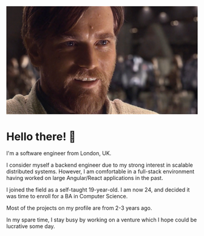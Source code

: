 <div align="center" height="100">
    <img alt="banner" src="./assets/hello-there.png" />
</div>

# Hello there! 👋

I'm a software engineer from London, UK. 

I consider myself a backend engineer due to my strong interest in scalable distributed systems.
However, I am comfortable in a full-stack environment having worked on large Angular/React applications in the past.

I joined the field as a self-taught 19-year-old. I am now 24, and decided it was time to enroll for a BA in Computer Science.

Most of the projects on my profile are from 2-3 years ago.

In my spare time, I stay busy by working on a venture which I hope could be lucrative some day. 
